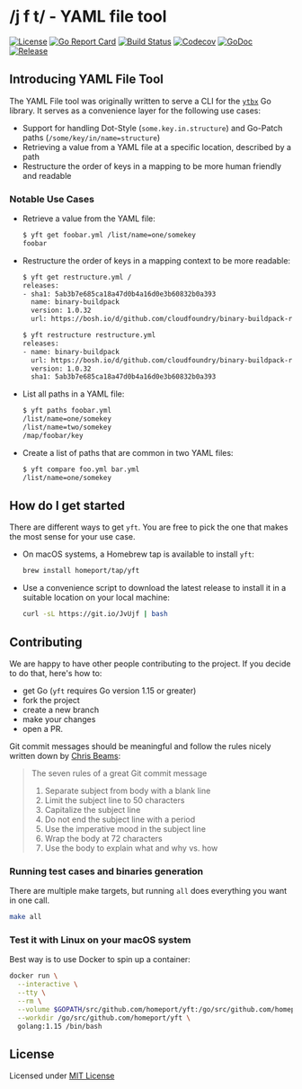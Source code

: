 # /j f t/ - YAML file tool

[![License](https://img.shields.io/github/license/homeport/yft.svg)](https://github.com/homeport/yft/blob/main/LICENSE)
[![Go Report Card](https://goreportcard.com/badge/github.com/homeport/yft)](https://goreportcard.com/report/github.com/homeport/yft)
[![Build Status](https://travis-ci.org/homeport/yft.svg?branch=main)](https://travis-ci.org/homeport/yft)
[![Codecov](https://img.shields.io/codecov/c/github/homeport/yft/main.svg)](https://codecov.io/gh/homeport/yft)
[![GoDoc](https://godoc.org/github.com/homeport/yft?status.svg)](https://godoc.org/github.com/homeport/yft)
[![Release](https://img.shields.io/github/release/homeport/yft.svg)](https://github.com/homeport/yft/releases/latest)

## Introducing YAML File Tool

The YAML File tool was originally written to serve a CLI for the [`ytbx`](https://github.com/gonvenience/ytbx) Go library. It serves as a convenience layer for the following use cases:

- Support for handling Dot-Style (`some.key.in.structure`) and Go-Patch paths (`/some/key/in/name=structure`)
- Retrieving a value from a YAML file at a specific location, described by a path
- Restructure the order of keys in a mapping to be more human friendly and readable

### Notable Use Cases

- Retrieve a value from the YAML file:

  ```sh
  $ yft get foobar.yml /list/name=one/somekey
  foobar
  ```

- Restructure the order of keys in a mapping context to be more readable:

  ```sh
  $ yft get restructure.yml /
  releases:
  - sha1: 5ab3b7e685ca18a47d0b4a16d0e3b60832b0a393
    name: binary-buildpack
    version: 1.0.32
    url: https://bosh.io/d/github.com/cloudfoundry/binary-buildpack-release?v=1.0.32

  $ yft restructure restructure.yml
  releases:
  - name: binary-buildpack
    url: https://bosh.io/d/github.com/cloudfoundry/binary-buildpack-release?v=1.0.32
    version: 1.0.32
    sha1: 5ab3b7e685ca18a47d0b4a16d0e3b60832b0a393
  ```

- List all paths in a YAML file:

  ```sh
  $ yft paths foobar.yml
  /list/name=one/somekey
  /list/name=two/somekey
  /map/foobar/key
  ```

- Create a list of paths that are common in two YAML files:

  ```sh
  $ yft compare foo.yml bar.yml
  /list/name=one/somekey
  ```

## How do I get started

There are different ways to get `yft`. You are free to pick the one that makes the most sense for your use case.

- On macOS systems, a Homebrew tap is available to install `yft`:

  ```sh
  brew install homeport/tap/yft
  ```

- Use a convenience script to download the latest release to install it in a suitable location on your local machine:

  ```sh
  curl -sL https://git.io/JvUjf | bash
  ```

## Contributing

We are happy to have other people contributing to the project. If you decide to do that, here's how to:

- get Go (`yft` requires Go version 1.15 or greater)
- fork the project
- create a new branch
- make your changes
- open a PR.

Git commit messages should be meaningful and follow the rules nicely written down by [Chris Beams](https://chris.beams.io/posts/git-commit/):
> The seven rules of a great Git commit message
>
> 1. Separate subject from body with a blank line
> 1. Limit the subject line to 50 characters
> 1. Capitalize the subject line
> 1. Do not end the subject line with a period
> 1. Use the imperative mood in the subject line
> 1. Wrap the body at 72 characters
> 1. Use the body to explain what and why vs. how

### Running test cases and binaries generation

There are multiple make targets, but running `all` does everything you want in one call.

```sh
make all
```

### Test it with Linux on your macOS system

Best way is to use Docker to spin up a container:

```sh
docker run \
  --interactive \
  --tty \
  --rm \
  --volume $GOPATH/src/github.com/homeport/yft:/go/src/github.com/homeport/yft \
  --workdir /go/src/github.com/homeport/yft \
  golang:1.15 /bin/bash
```

## License

Licensed under [MIT License](https://github.com/homeport/yft/blob/main/LICENSE)
